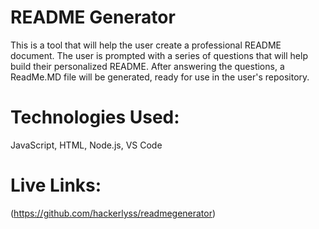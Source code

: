# README Generator
This is a tool that will help the user create a professional README document.
The user is prompted with a series of questions that will help build their personalized README.
After answering the questions, a ReadMe.MD file will be generated, ready for use in the user's repository.

# Technologies Used:
JavaScript, HTML, Node.js, VS Code

# Live Links:
(https://github.com/hackerlyss/readmegenerator)
